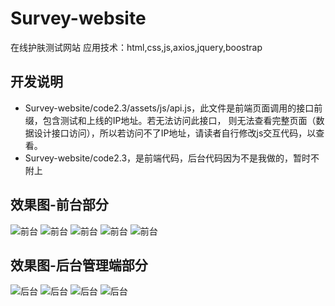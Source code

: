 # Survey-website
在线护肤测试网站
应用技术：html,css,js,axios,jquery,boostrap

## 开发说明
- Survey-website/code2.3/assets/js/api.js，此文件是前端页面调用的接口前缀，包含测试和上线的IP地址。若无法访问此接口，
则无法查看完整页面（数据设计接口访问），所以若访问不了IP地址，请读者自行修改js交互代码，以查看。
- Survey-website/code2.3，是前端代码，后台代码因为不是我做的，暂时不附上

## 效果图-前台部分
![前台](https://github.com/Corrine951304828/Survey-website/blob/master/%E6%95%88%E6%9E%9C%E5%9B%BE/%E5%89%8D%E5%8F%B01.png)
![前台](https://github.com/Corrine951304828/Survey-website/blob/master/%E6%95%88%E6%9E%9C%E5%9B%BE/%E5%89%8D%E5%8F%B02.png)
![前台](https://github.com/Corrine951304828/Survey-website/blob/master/%E6%95%88%E6%9E%9C%E5%9B%BE/%E5%89%8D%E5%8F%B03.png)
![前台](https://github.com/Corrine951304828/Survey-website/blob/master/%E6%95%88%E6%9E%9C%E5%9B%BE/%E5%89%8D%E5%8F%B04.png)
![前台](https://github.com/Corrine951304828/Survey-website/blob/master/%E6%95%88%E6%9E%9C%E5%9B%BE/%E5%89%8D%E5%8F%B05.png)

## 效果图-后台管理端部分
![后台](https://github.com/Corrine951304828/Survey-website/blob/master/%E6%95%88%E6%9E%9C%E5%9B%BE/%E5%90%8E%E5%8F%B01.png)
![后台](https://github.com/Corrine951304828/Survey-website/blob/master/%E6%95%88%E6%9E%9C%E5%9B%BE/%E5%90%8E%E5%8F%B02.png)
![后台](https://github.com/Corrine951304828/Survey-website/blob/master/%E6%95%88%E6%9E%9C%E5%9B%BE/%E5%90%8E%E5%8F%B03.png)
![后台](https://github.com/Corrine951304828/Survey-website/blob/master/%E6%95%88%E6%9E%9C%E5%9B%BE/%E5%90%8E%E5%8F%B04.png)
